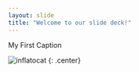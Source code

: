 ```yaml
---
layout: slide
title: "Welcome to our slide deck!"
---
```


My First Caption

![inflatocat](https://octodex.github.com/images/inflatocat.png)
{: .center}
